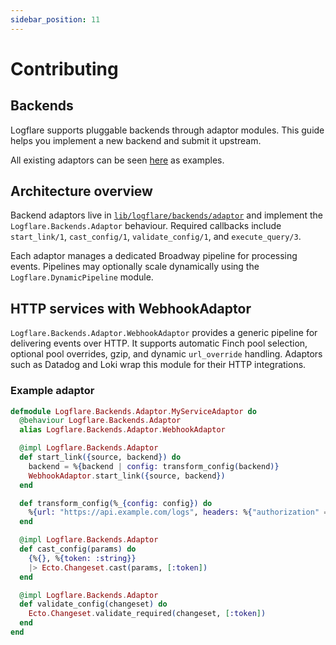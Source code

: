 ```yaml
---
sidebar_position: 11
---
```


# Contributing


## Backends
Logflare supports pluggable backends through adaptor modules. This guide helps you implement a new backend and submit it upstream.

All existing adaptors can be seen [here](https://github.com/Logflare/logflare/tree/main/lib/logflare/backends/adaptor) as examples. 

## Architecture overview

Backend adaptors live in [`lib/logflare/backends/adaptor`](https://github.com/Logflare/logflare/blob/main/lib/logflare/backends/adaptor.ex) and implement the `Logflare.Backends.Adaptor` behaviour. Required callbacks include `start_link/1`, `cast_config/1`, `validate_config/1`, and `execute_query/3`.

Each adaptor manages a dedicated Broadway pipeline for processing events. Pipelines may optionally scale dynamically using the `Logflare.DynamicPipeline` module.

## HTTP services with WebhookAdaptor

`Logflare.Backends.Adaptor.WebhookAdaptor` provides a generic pipeline for delivering events over HTTP. It supports automatic Finch pool selection, optional pool overrides, gzip, and dynamic `url_override` handling. Adaptors such as Datadog and Loki wrap this module for their HTTP integrations.

### Example adaptor

```elixir
defmodule Logflare.Backends.Adaptor.MyServiceAdaptor do
  @behaviour Logflare.Backends.Adaptor
  alias Logflare.Backends.Adaptor.WebhookAdaptor

  @impl Logflare.Backends.Adaptor
  def start_link({source, backend}) do
    backend = %{backend | config: transform_config(backend)}
    WebhookAdaptor.start_link({source, backend})
  end

  def transform_config(%_{config: config}) do
    %{url: "https://api.example.com/logs", headers: %{"authorization" => "Bearer #{config.token}"}, http: "http2"}
  end

  @impl Logflare.Backends.Adaptor
  def cast_config(params) do
    {%{}, %{token: :string}}
    |> Ecto.Changeset.cast(params, [:token])
  end

  @impl Logflare.Backends.Adaptor
  def validate_config(changeset) do
    Ecto.Changeset.validate_required(changeset, [:token])
  end
end
```
